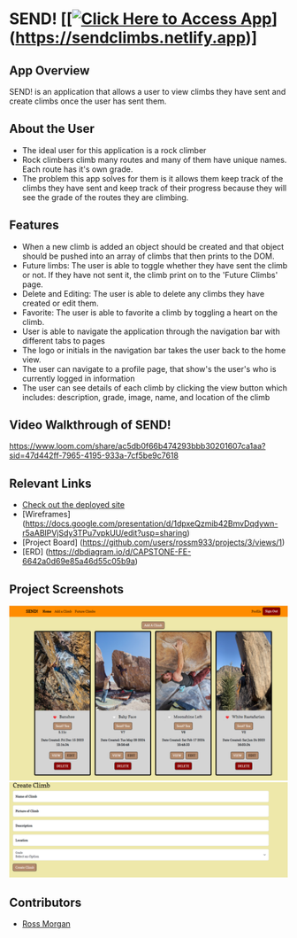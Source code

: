 
# SEND!  [[[![Click Here to Access App](https://api.netlify.com/api/v1/badges/214f51bb-ce39-4491-9b5d-983c4cc6fde4/deploy-status)](https://app.netlify.com/sites/sendclimbs/deploys)](https://sendclimbs.netlify.app)]

## App Overview
SEND! is an application that allows a user to view climbs they have sent and create climbs once the user has sent them. 

## About the User
- The ideal user for this application is a rock climber
- Rock climbers climb many routes and many of them have unique names. Each route has it's own grade. 
- The problem this app solves for them is it allows them keep track of the climbs they have sent and keep track of their progress because they will see the grade of the routes they are climbing.

## Features
- When a new climb is added an object should be created and that object should be pushed into an array of climbs that then prints to the DOM.
- Future limbs: The user is able to toggle whether they have sent the climb or not. If they have not sent it, the climb print on to the 'Future Climbs' page. 
- Delete and Editing: The user is able to delete any climbs they have created or edit them. 
- Favorite: The user is able to favorite a climb by toggling a heart on the climb. 
- User is able to navigate the application through the navigation bar with different tabs to pages
- The logo or initials in the navigation bar takes the user back to the home view. 
- The user can navigate to a profile page, that show's the user's who is currently logged in information
- The user can see details of each climb by clicking the view button which includes: description, grade, image, name, and location of the climb


## Video Walkthrough of SEND!
https://www.loom.com/share/ac5db0f66b474293bbb30201607ca1aa?sid=47d442ff-7965-4195-933a-7cf5be9c7618

## Relevant Links
- [Check out the deployed site](https://sendclimbs.netlify.app)
- [Wireframes] (https://docs.google.com/presentation/d/1dpxeQzmib42BmvDqdywn-r5aABlPVjSdy3TPu7vpkUU/edit?usp=sharing)
- [Project Board] (https://github.com/users/rossm933/projects/3/views/1)
- [ERD] (https://dbdiagram.io/d/CAPSTONE-FE-6642a0d69e85a46d55c05b9a)

## Project Screenshots <!-- These can be inside of your project. Look at the repos from class and see how the images are included in the readme -->
<img width="1148" alt="screenshot1" src="images/Home-Page.png">
<img width="1148" alt="screenshot1" src="images/Form-Page.png">

## Contributors
- [Ross Morgan](https://github.com/rossm933)
